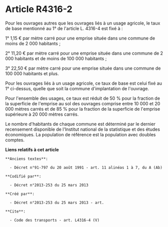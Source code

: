 # Article R4316-2

Pour les ouvrages autres que les ouvrages liés à un usage agricole, le taux de base mentionné au 1° de l'article L. 4316-4
est fixé à : 

1° 1,15 € par mètre carré pour une emprise située dans une commune de moins de 2 000 habitants ; 

2° 11,20 € par mètre carré pour une emprise située dans une commune de 2 000 habitants et de moins de 100 000 habitants ; 

3° 22,50 € par mètre carré pour une emprise située dans une commune de 100 000 habitants et plus. 

Pour les ouvrages liés à un usage agricole, ce taux de base est celui fixé au 1° ci-dessus, quelle que soit la commune
d'implantation de l'ouvrage. 

Pour l'ensemble des usages, ce taux est réduit de 50 % pour la fraction de la superficie de l'emprise au sol des ouvrages
comprise entre 10 000 et 20 000 mètres carrés et de 85 % pour la fraction de la superficie de l'emprise supérieure à 20 000
mètres carrés. 

Le nombre d'habitants de chaque commune est déterminé par le dernier recensement disponible de l'Institut national de la
statistique et des études économiques. La population de référence est la population avec doubles comptes.

**Liens relatifs à cet article**

	**Anciens textes**:

	  - Décret n°91-797 du 20 août 1991 - art. 11 alinéas 1 à 7, du A (Ab)

	**Codifié par**:

	  - Décret n°2013-253 du 25 mars 2013

	**Créé par**:

	  - Décret n°2013-253 du 25 mars 2013 - art.

	**Cite**:

	  - Code des transports - art. L4316-4 (V)
